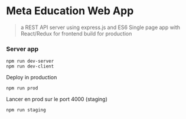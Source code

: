 # Meta Education Web App 


>  a REST API server using express.js and ES6
>  Single page app with React/Redux for frontend
>  build for production

### Server app

    npm run dev-server
    npm run dev-client
    
  
Deploy in production

    npm run prod
    
Lancer en prod sur le port 4000 (staging)

    npm run staging
